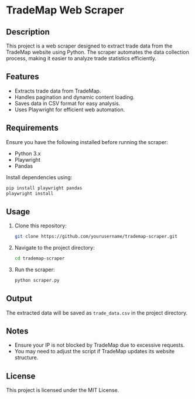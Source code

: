 # TradeMap Web Scraper

## Description
This project is a web scraper designed to extract trade data from the TradeMap website using Python. The scraper automates the data collection process, making it easier to analyze trade statistics efficiently.

## Features
- Extracts trade data from TradeMap.
- Handles pagination and dynamic content loading.
- Saves data in CSV format for easy analysis.
- Uses Playwright for efficient web automation.

## Requirements
Ensure you have the following installed before running the scraper:

- Python 3.x
- Playwright
- Pandas

Install dependencies using:
```bash
pip install playwright pandas
playwright install
```

## Usage
1. Clone this repository:
   ```bash
   git clone https://github.com/yourusername/trademap-scraper.git
   ```
2. Navigate to the project directory:
   ```bash
   cd trademap-scraper
   ```
3. Run the scraper:
   ```bash
   python scraper.py
   ```

## Output
The extracted data will be saved as `trade_data.csv` in the project directory.

## Notes
- Ensure your IP is not blocked by TradeMap due to excessive requests.
- You may need to adjust the script if TradeMap updates its website structure.

## License
This project is licensed under the MIT License.


